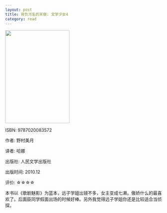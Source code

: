 ```yaml
---
layout: post
title: 背负污名的天使: 文学少女4
category: read
---
```

<img class="cover" src="/images/2011/12/9787020083572-207x300.jpg" width="207" height="300" />

ISBN: 9787020083572

作者: 野村美月

译者: 哈娜

出版社: 人民文学出版社

出版时间: 2010.12

评价: ☆☆☆☆

本书以《歌剧魅影》为蓝本，远子学姐出镜不多，女主变成七濑。傲娇什么的最喜欢了。后面臣同学假面出场的时候好棒。另外我觉得远子学姐你还是比较适合当侦探。
